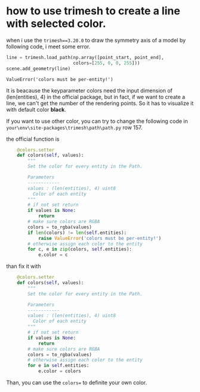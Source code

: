 # how to use trimesh to create a line with selected color.



 when i use the `trimesh==3.20.0` to draw the symmetry axis of a model by following code, i meet some error.

```python
line = trimesh.load_path(np.array([point_start, point_end],
                         colors=[255, 0, 0, 255]))
scene.add_geometry(line)
```

```shell
ValueError('colors must be per-entity!')
```

It is beacause the keyparameter colors need the input dimension of (len(entities), 4) in the official package, but in fact, if we want to create a line, we can't get the number of the rendering points. So it has to visualize it with default color **black**.

If you want to use other color, you can try to change the following code in ` your\env\site-packages\trimesh\path\path.py` row 157.

the official function is 

```python
    @colors.setter
    def colors(self, values):
        """
        Set the color for every entity in the Path.

        Parameters
        ------------
        values : (len(entities), 4) uint8
          Color of each entity
        """
        # if not set return
        if values is None:
            return
        # make sure colors are RGBA
        colors = to_rgba(values)
        if len(colors) != len(self.entities):
            raise ValueError('colors must be per-entity!')
        # otherwise assign each color to the entity
        for c, e in zip(colors, self.entities):
            e.color = c
```

 than fix it with

```python
    @colors.setter
    def colors(self, values):
        """
        Set the color for every entity in the Path.

        Parameters
        ------------
        values : (len(entities), 4) uint8
          Color of each entity
        """
        # if not set return
        if values is None:
            return
        # make sure colors are RGBA
        colors = to_rgba(values)
        # otherwise assign each color to the entity
        for e in self.entities:
            e.color = colors
```

Than, you can use the `colors=` to definite your own color.




